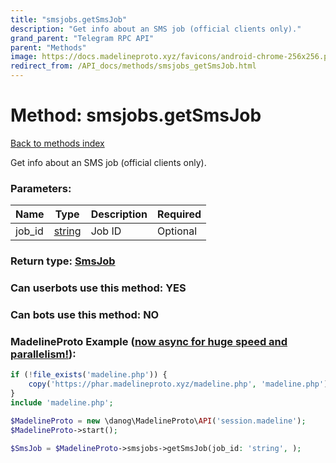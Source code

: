 ```yaml
---
title: "smsjobs.getSmsJob"
description: "Get info about an SMS job (official clients only)."
grand_parent: "Telegram RPC API"
parent: "Methods"
image: https://docs.madelineproto.xyz/favicons/android-chrome-256x256.png
redirect_from: /API_docs/methods/smsjobs_getSmsJob.html
---
```

# Method: smsjobs.getSmsJob
[Back to methods index](index.html)



Get info about an SMS job (official clients only).

### Parameters:

| Name     |    Type       | Description | Required |
|----------|---------------|-------------|----------|
|job\_id|[string](/API_docs/types/string.html) | Job ID | Optional|


### Return type: [SmsJob](/API_docs/types/SmsJob.html)

### Can userbots use this method: **YES**

### Can bots use this method: **NO**


### MadelineProto Example ([now async for huge speed and parallelism!](https://docs.madelineproto.xyz/docs/ASYNC.html)):


```php
if (!file_exists('madeline.php')) {
    copy('https://phar.madelineproto.xyz/madeline.php', 'madeline.php');
}
include 'madeline.php';

$MadelineProto = new \danog\MadelineProto\API('session.madeline');
$MadelineProto->start();

$SmsJob = $MadelineProto->smsjobs->getSmsJob(job_id: 'string', );
```

